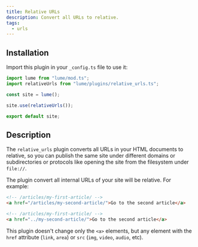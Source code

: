 ```yaml
---
title: Relative URLs
description: Convert all URLs to relative.
tags:
  - urls
---
```


## Installation

Import this plugin in your `_config.ts` file to use it:

```js
import lume from "lume/mod.ts";
import relativeUrls from "lume/plugins/relative_urls.ts";

const site = lume();

site.use(relativeUrls());

export default site;
```

## Description

The `relative_urls` plugin converts all URLs in your HTML documents to relative,
so you can publish the same site under different domains or subdirectories or
protocols like opening the site from the filesystem under `file://`.

The plugin convert all internal URLs of your site will be relative. For example:

<lume-code>

```html {title="Input"}
<!-- /articles/my-first-article/ -->
<a href="/articles/my-second-article/">Go to the second article</a>
```

```html {title="Output"}
<!-- /articles/my-first-article/ -->
<a href="../my-second-article/">Go to the second article</a>
```

</lume-code>

This plugin doesn't change only the `<a>` elements, but any element with the
`href` attribute (`link`, `area`) or `src` (`img`, `video`, `audio`, etc).
